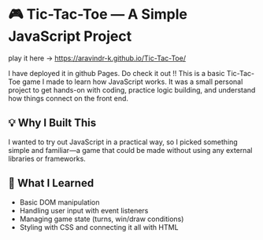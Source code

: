 # 🎮 Tic-Tac-Toe — A Simple JavaScript Project

play it here -> https://aravindr-k.github.io/Tic-Tac-Toe/

I have deployed it in github Pages. Do check it out !!
This is a basic Tic-Tac-Toe game I made to learn how JavaScript works. It was a small personal project to get hands-on with coding, practice logic building, and understand how things connect on the front end.

## 💡 Why I Built This
I wanted to try out JavaScript in a practical way, so I picked something simple and familiar—a game that could be made without using any external libraries or frameworks.

## 🧠 What I Learned
- Basic DOM manipulation
- Handling user input with event listeners
- Managing game state (turns, win/draw conditions)
- Styling with CSS and connecting it all with HTML



